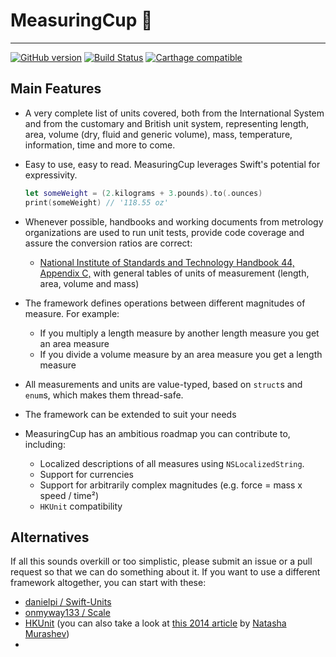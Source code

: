 # MeasuringCup 📐

---

[![GitHub version](https://badge.fury.io/gh/catalandres%2FMeasuringCup.svg)](https://badge.fury.io/gh/catalandres%2FMeasuringCup)
[![Build Status](https://travis-ci.org/catalandres/SwiftString.svg?branch=master)](https://travis-ci.org/catalandres/SwiftString)
[![Carthage compatible](https://img.shields.io/badge/Carthage-compatible-4BC51D.svg?style=flat)](https://github.com/Carthage/Carthage)

## Main Features


- A very complete list of units covered, both from the International System and from the customary and British unit system, representing length, area, volume (dry, fluid and generic volume), mass, temperature, information, time and more to come.
- Easy to use, easy to read. MeasuringCup leverages Swift's potential for expressivity.

    ```swift
    let someWeight = (2.kilograms + 3.pounds).to(.ounces)
    print(someWeight) // '118.55 oz'
    ```
- Whenever possible, handbooks and working documents from metrology organizations are used to run unit tests, provide code coverage and assure the conversion ratios are correct:
    - [National Institute of Standards and Technology Handbook 44, Appendix C,](http://www.nist.gov/pml/wmd/pubs/upload/appc-14-hb44-final.pdf) with general tables of units of measurement (length, area, volume and mass)
- The framework defines operations between different magnitudes of measure. For example:
    - If you multiply a length measure by another length measure you get an area measure
    - If you divide a volume measure by an area measure you get a length measure
- All measurements and units are value-typed, based on `struct`s and `enum`s, which makes them thread-safe.

- The framework can be extended to suit your needs
- MeasuringCup has an ambitious roadmap you can contribute to, including:
    - Localized descriptions of all measures using `NSLocalizedString`.
    - Support for currencies
    - Support for arbitrarily complex magnitudes (e.g. force = mass x speed / time²)
    - `HKUnit` compatibility

## Alternatives

If all this sounds overkill or too simplistic, please submit an issue or a pull request so that we can do something about it. If you want to use a different framework altogether, you can start with these:
- [danielpi / Swift-Units](https://github.com/danielpi/Swift-Units)
- [onmyway133 / Scale](https://github.com/onmyway133/Scale) 
- [HKUnit](https://developer.apple.com/library/ios/documentation/HealthKit/Reference/HKUnit_Class/) (you can also take a look at [this 2014 article](https://www.natashatherobot.com/healthkit-units/) by [Natasha Murashev](https://twitter.com/natashatherobot))
- 
